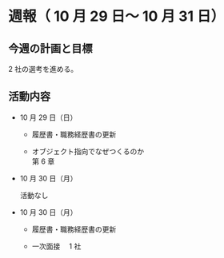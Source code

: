 # 週報（ 10 月 29 日～ 10 月 31 日）

## 今週の計画と目標

2 社の選考を進める。

## 活動内容

- 10 月 29 日（日）

  - 履歴書・職務経歴書の更新

  - オブジェクト指向でなぜつくるのか  
    第 6 章

- 10 月 30 日（月）

  活動なし

- 10 月 30 日（月）

  - 履歴書・職務経歴書の更新

  - 一次面接　 1 社
